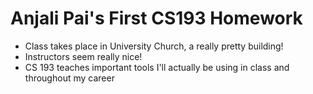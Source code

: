 # Anjali Pai's First CS193 Homework
- Class takes place in University Church, a really pretty building!
- Instructors seem really nice!
- CS 193 teaches important tools I'll actually be using in class and throughout my career
  
